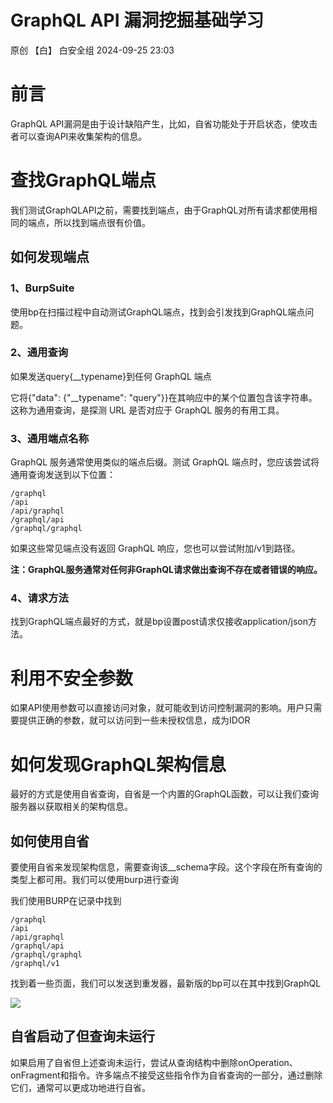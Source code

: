 #  GraphQL API 漏洞挖掘基础学习   
原创 【白】  白安全组   2024-09-25 23:03  
  
# 前言  
  
GraphQL API漏洞是由于设计缺陷产生，比如，自省功能处于开启状态，使攻击者可以查询API来收集架构的信息。  
# 查找GraphQL端点  
  
我们测试GraphQLAPI之前，需要找到端点，由于GraphQL对所有请求都使用相同的端点，所以找到端点很有价值。  
## 如何发现端点  
### 1、BurpSuite  
  
使用bp在扫描过程中自动测试GraphQL端点，找到会引发找到GraphQL端点问题。  
### 2、通用查询  
  
如果发送query{__typename}到任何 GraphQL 端点  
  
它将{"data": {"__typename": "query"}}在其响应中的某个位置包含该字符串。这称为通用查询，是探测 URL 是否对应于 GraphQL 服务的有用工具。  
### 3、通用端点名称  
  
GraphQL 服务通常使用类似的端点后缀。测试 GraphQL 端点时，您应该尝试将通用查询发送到以下位置：  
  
```
/graphql
/api
/api/graphql
/graphql/api
/graphql/graphql
```  
  
如果这些常见端点没有返回 GraphQL 响应，您也可以尝试附加/v1到路径。  
  
**注：GraphQL服务通常对任何非GraphQL请求做出查询不存在或者错误的响应。**  
### 4、请求方法  
  
找到GraphQL端点最好的方式，就是bp设置post请求仅接收application/json方法。  
# 利用不安全参数  
  
如果API使用参数可以直接访问对象，就可能收到访问控制漏洞的影响。用户只需要提供正确的参数，就可以访问到一些未授权信息，成为IDOR  
# 如何发现GraphQL架构信息  
  
最好的方式是使用自省查询，自省是一个内置的GraphQL函数，可以让我们查询服务器以获取相关的架构信息。  
## 如何使用自省  
  
要使用自省来发现架构信息，需要查询该__schema字段。这个字段在所有查询的类型上都可用。我们可以使用burp进行查询  
  
我们使用BURP在记录中找到  
  
```
/graphql
/api
/api/graphql
/graphql/api
/graphql/graphql
/graphql/v1
```  
  
  
找到着一些页面，我们可以发送到重发器，最新版的bp可以在其中找到GraphQL  
  
![](https://mmbiz.qpic.cn/mmbiz_png/1AUjJ6HpTUbibsaZRu4wwlMjQrtia1vA2HVngPiaCPkuXA1ibKMskD3pibFial5SiaLWicKSJODcVypll3qs0qYibAWic9Tw/640?wx_fmt=png&from=appmsg "")  
## 自省启动了但查询未运行  
  
如果启用了自省但上述查询未运行，尝试从查询结构中删除onOperation、onFragment和指令。许多端点不接受这些指令作为自省查询的一部分，通过删除它们，通常可以更成功地进行自省。  
  
  
